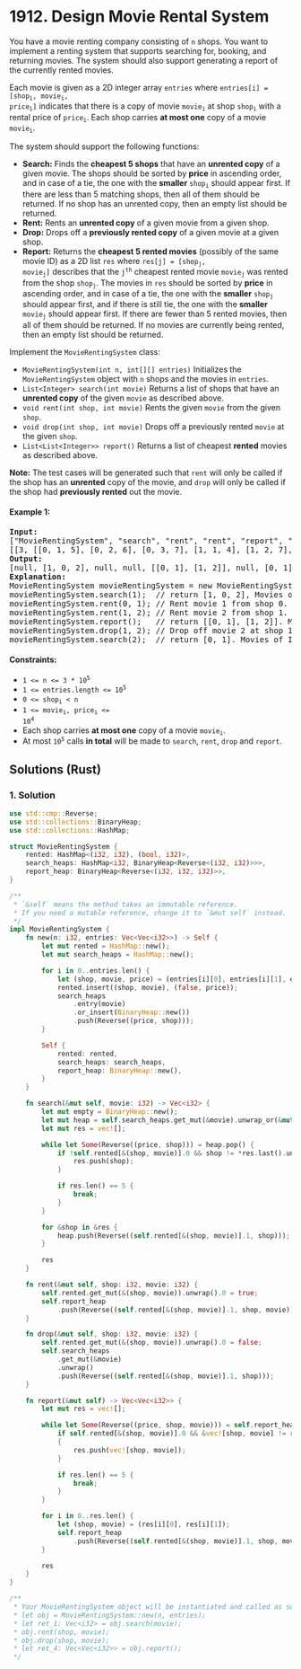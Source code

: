 # 1912. Design Movie Rental System
You have a movie renting company consisting of `n` shops. You want to implement a renting system that supports searching for, booking, and returning movies. The system should also support generating a report of the currently rented movies.

Each movie is given as a 2D integer array `entries` where <code>entries[i] = [shop<sub>i</sub>, movie<sub>i</sub>, price<sub>i</sub>]</code> indicates that there is a copy of movie <code>movie<sub>i</sub></code> at shop <code>shop<sub>i</sub></code> with a rental price of <code>price<sub>i</sub></code>. Each shop carries **at most one** copy of a movie <code>movie<sub>i</sub></code>.

The system should support the following functions:

* **Search:** Finds the **cheapest 5 shops** that have an **unrented copy** of a given movie. The shops should be sorted by **price** in ascending order, and in case of a tie, the one with the **smaller** <code>shop<sub>i</sub></code> should appear first. If there are less than 5 matching shops, then all of them should be returned. If no shop has an unrented copy, then an empty list should be returned.
* **Rent:** Rents an **unrented copy** of a given movie from a given shop.
* **Drop:** Drops off a **previously rented copy** of a given movie at a given shop.
* **Report:** Returns the **cheapest 5 rented movies** (possibly of the same movie ID) as a 2D list `res` where <code>res[j] = [shop<sub>j</sub>, movie<sub>j</sub>]</code> describes that the <code>j<sup>th</sup></code> cheapest rented movie <code>movie<sub>j</sub></code> was rented from the shop <code>shop<sub>j</sub></code>. The movies in `res` should be sorted by **price** in ascending order, and in case of a tie, the one with the **smaller** <code>shop<sub>j</sub></code> should appear first, and if there is still tie, the one with the **smaller** <code>movie<sub>j</sub></code> should appear first. If there are fewer than 5 rented movies, then all of them should be returned. If no movies are currently being rented, then an empty list should be returned.

Implement the `MovieRentingSystem` class:

* `MovieRentingSystem(int n, int[][] entries)` Initializes the `MovieRentingSystem` object with `n` shops and the movies in `entries`.
* `List<Integer> search(int movie)` Returns a list of shops that have an **unrented copy** of the given `movie` as described above.
* `void rent(int shop, int movie)` Rents the given `movie` from the given `shop`.
* `void drop(int shop, int movie)` Drops off a previously rented `movie` at the given `shop`.
* `List<List<Integer>> report()` Returns a list of cheapest **rented** movies as described above.

**Note:** The test cases will be generated such that `rent` will only be called if the shop has an **unrented** copy of the movie, and `drop` will only be called if the shop had **previously rented** out the movie.

#### Example 1:
<pre>
<strong>Input:</strong>
["MovieRentingSystem", "search", "rent", "rent", "report", "drop", "search"]
[[3, [[0, 1, 5], [0, 2, 6], [0, 3, 7], [1, 1, 4], [1, 2, 7], [2, 1, 5]]], [1], [0, 1], [1, 2], [], [1, 2], [2]]
<strong>Output:</strong>
[null, [1, 0, 2], null, null, [[0, 1], [1, 2]], null, [0, 1]]
<strong>Explanation:</strong>
MovieRentingSystem movieRentingSystem = new MovieRentingSystem(3, [[0, 1, 5], [0, 2, 6], [0, 3, 7], [1, 1, 4], [1, 2, 7], [2, 1, 5]]);
movieRentingSystem.search(1);  // return [1, 0, 2], Movies of ID 1 are unrented at shops 1, 0, and 2. Shop 1 is cheapest; shop 0 and 2 are the same price, so order by shop number.
movieRentingSystem.rent(0, 1); // Rent movie 1 from shop 0. Unrented movies at shop 0 are now [2,3].
movieRentingSystem.rent(1, 2); // Rent movie 2 from shop 1. Unrented movies at shop 1 are now [1].
movieRentingSystem.report();   // return [[0, 1], [1, 2]]. Movie 1 from shop 0 is cheapest, followed by movie 2 from shop 1.
movieRentingSystem.drop(1, 2); // Drop off movie 2 at shop 1. Unrented movies at shop 1 are now [1,2].
movieRentingSystem.search(2);  // return [0, 1]. Movies of ID 2 are unrented at shops 0 and 1. Shop 0 is cheapest, followed by shop 1.
</pre>

#### Constraints:
* <code>1 <= n <= 3 * 10<sup>5</sup></code>
* <code>1 <= entries.length <= 10<sup>5</sup></code>
* <code>0 <= shop<sub>i</sub> < n</code>
* <code>1 <= movie<sub>i</sub>, price<sub>i</sub> <= 10<sup>4</sup></code>
* Each shop carries **at most one** copy of a movie <code>movie<sub>i</sub></code>.
* At most <code>10<sup>5</sup></code> calls **in total** will be made to `search`, `rent`, `drop` and `report`.

## Solutions (Rust)

### 1. Solution
```Rust
use std::cmp::Reverse;
use std::collections::BinaryHeap;
use std::collections::HashMap;

struct MovieRentingSystem {
    rented: HashMap<(i32, i32), (bool, i32)>,
    search_heaps: HashMap<i32, BinaryHeap<Reverse<(i32, i32)>>>,
    report_heap: BinaryHeap<Reverse<(i32, i32, i32)>>,
}

/**
 * `&self` means the method takes an immutable reference.
 * If you need a mutable reference, change it to `&mut self` instead.
 */
impl MovieRentingSystem {
    fn new(n: i32, entries: Vec<Vec<i32>>) -> Self {
        let mut rented = HashMap::new();
        let mut search_heaps = HashMap::new();

        for i in 0..entries.len() {
            let (shop, movie, price) = (entries[i][0], entries[i][1], entries[i][2]);
            rented.insert((shop, movie), (false, price));
            search_heaps
                .entry(movie)
                .or_insert(BinaryHeap::new())
                .push(Reverse((price, shop)));
        }

        Self {
            rented: rented,
            search_heaps: search_heaps,
            report_heap: BinaryHeap::new(),
        }
    }

    fn search(&mut self, movie: i32) -> Vec<i32> {
        let mut empty = BinaryHeap::new();
        let mut heap = self.search_heaps.get_mut(&movie).unwrap_or(&mut empty);
        let mut res = vec![];

        while let Some(Reverse((price, shop))) = heap.pop() {
            if !self.rented[&(shop, movie)].0 && shop != *res.last().unwrap_or(&-1) {
                res.push(shop);
            }

            if res.len() == 5 {
                break;
            }
        }

        for &shop in &res {
            heap.push(Reverse((self.rented[&(shop, movie)].1, shop)));
        }

        res
    }

    fn rent(&mut self, shop: i32, movie: i32) {
        self.rented.get_mut(&(shop, movie)).unwrap().0 = true;
        self.report_heap
            .push(Reverse((self.rented[&(shop, movie)].1, shop, movie)));
    }

    fn drop(&mut self, shop: i32, movie: i32) {
        self.rented.get_mut(&(shop, movie)).unwrap().0 = false;
        self.search_heaps
            .get_mut(&movie)
            .unwrap()
            .push(Reverse((self.rented[&(shop, movie)].1, shop)));
    }

    fn report(&mut self) -> Vec<Vec<i32>> {
        let mut res = vec![];

        while let Some(Reverse((price, shop, movie))) = self.report_heap.pop() {
            if self.rented[&(shop, movie)].0 && &vec![shop, movie] != res.last().unwrap_or(&vec![])
            {
                res.push(vec![shop, movie]);
            }

            if res.len() == 5 {
                break;
            }
        }

        for i in 0..res.len() {
            let (shop, movie) = (res[i][0], res[i][1]);
            self.report_heap
                .push(Reverse((self.rented[&(shop, movie)].1, shop, movie)));
        }

        res
    }
}

/**
 * Your MovieRentingSystem object will be instantiated and called as such:
 * let obj = MovieRentingSystem::new(n, entries);
 * let ret_1: Vec<i32> = obj.search(movie);
 * obj.rent(shop, movie);
 * obj.drop(shop, movie);
 * let ret_4: Vec<Vec<i32>> = obj.report();
 */
```
